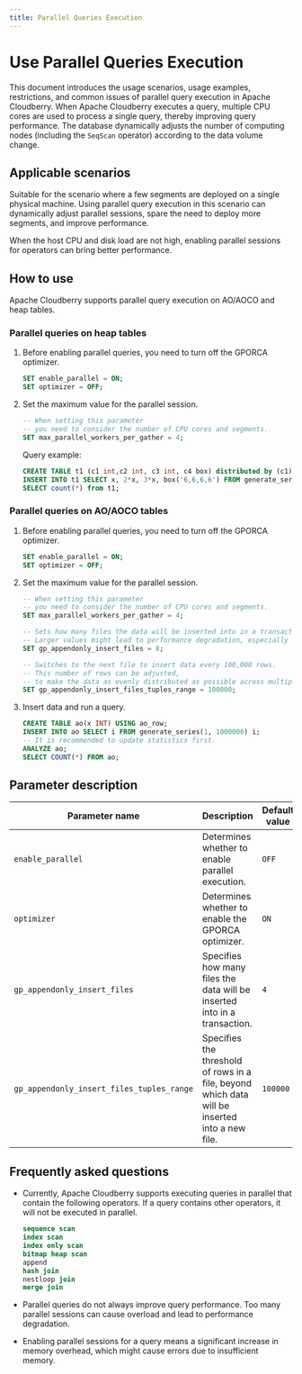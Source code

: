 ```yaml
---
title: Parallel Queries Execution
---
```


# Use Parallel Queries Execution

This document introduces the usage scenarios, usage examples, restrictions, and common issues of parallel query execution in Apache Cloudberry. When Apache Cloudberry executes a query, multiple CPU cores are used to process a single query, thereby improving query performance. The database dynamically adjusts the number of computing nodes (including the `SeqScan` operator) according to the data volume change.

## Applicable scenarios

Suitable for the scenario where a few segments are deployed on a single physical machine. Using parallel query execution in this scenario can dynamically adjust parallel sessions, spare the need to deploy more segments, and improve performance.

When the host CPU and disk load are not high, enabling parallel sessions for operators can bring better performance.

## How to use

Apache Cloudberry supports parallel query execution on AO/AOCO and heap tables.

### Parallel queries on heap tables

1. Before enabling parallel queries, you need to turn off the GPORCA optimizer.

    ```sql
    SET enable_parallel = ON;
    SET optimizer = OFF;
    ```

2. Set the maximum value for the parallel session.

    ```sql
    -- When setting this parameter
    -- you need to consider the number of CPU cores and segments.
    SET max_parallel_workers_per_gather = 4;
    ```

    Query example:

    ```sql
    CREATE TABLE t1 (c1 int,c2 int, c3 int, c4 box) distributed by (c1);
    INSERT INTO t1 SELECT x, 2*x, 3*x, box('6,6,6,6') FROM generate_series(1,1000000) AS x;
    SELECT count(*) from t1;
    ```

### Parallel queries on AO/AOCO tables

1. Before enabling parallel queries, you need to turn off the GPORCA optimizer.

    ```sql
    SET enable_parallel = ON;
    SET optimizer = OFF;
    ```

2. Set the maximum value for the parallel session.

    ```sql
    -- When setting this parameter
    -- you need to consider the number of CPU cores and segments.
    SET max_parallel_workers_per_gather = 4;

    -- Sets how many files the data will be inserted into in a transaction.
    -- Larger values might lead to performance degradation, especially for AOCO tables.
    SET gp_appendonly_insert_files = 8;

    -- Switches to the next file to insert data every 100,000 rows.
    -- This number of rows can be adjusted,
    -- to make the data as evenly distributed as possible across multiple files.
    SET gp_appendonly_insert_files_tuples_range = 100000;
    ```

3. Insert data and run a query.

    ```sql
    CREATE TABLE ao(x INT) USING ao_row;
    INSERT INTO ao SELECT i FROM generate_series(1, 1000000) i;
    -- It is recommended to update statistics first.
    ANALYZE ao;
    SELECT COUNT(*) FROM ao;
    ```

## Parameter description

| Parameter name                            | Description                                                                                    | Default value | Is it required? | Example                                                   |
| ----------------------------------------- | ---------------------------------------------------------------------------------------------- | ------------- | --------------- | --------------------------------------------------------- |
| `enable_parallel`                         | Determines whether to enable parallel execution.                                               | `OFF`         | Yes             | `SET enable_parallel = ON;`                         |
| `optimizer`                               | Determines whether to enable the GPORCA optimizer.                                             | `ON`          | Yes             | `SET optimizer = OFF;`                              |
| `gp_appendonly_insert_files`              | Specifies how many files the data will be inserted into in a transaction.                      | `4`           | No              | `SET gp_appendonly_insert_files = 8;`                   |
| `gp_appendonly_insert_files_tuples_range` | Specifies the threshold of rows in a file, beyond which data will be inserted into a new file. | `100000`      | No              | `SET gp_appendonly_insert_files_tuples_range = 100000;` |

## Frequently asked questions

- Currently, Apache Cloudberry supports executing queries in parallel that contain the following operators. If a query contains other operators, it will not be executed in parallel.

    ```sql
    sequence scan      
    index scan      
    index only scan      
    bitmap heap scan      
    append
    hash join      
    nestloop join      
    merge join
    ```

- Parallel queries do not always improve query performance. Too many parallel sessions can cause overload and lead to performance degradation.
- Enabling parallel sessions for a query means a significant increase in memory overhead, which might cause errors due to insufficient memory.
